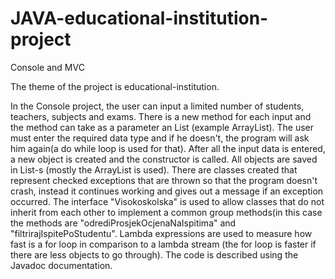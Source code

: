 # JAVA-educational-institution-project
Console and MVC

The theme of the project is educational-institution.

In the Console project, the user can input a limited number of students, teachers, subjects and exams. There is a new method for each input and the method can take as a parameter an List (example ArrayList). The user must enter the required data type and if he doesn't, the program will ask him again(a do while loop is used for that). After all the input data is entered, a new object is created and the constructor is called. All objects are saved in List-s (mostly the ArrayList is used).  There are classes created that represent checked exceptions that are thrown so that the program doesn't crash, instead it continues working and gives out a message if an exception occurred. The interface "Visokoskolska" is used to allow classes that do not inherit from each other to implement a common group methods(in this case the methods are "odrediProsjekOcjenaNaIspitima" and "filtrirajIspitePoStudentu". Lambda expressions are used to measure how fast is a for loop in comparison to a lambda stream (the for loop is faster if there are less objects to go through). The code is described using the Javadoc documentation.
